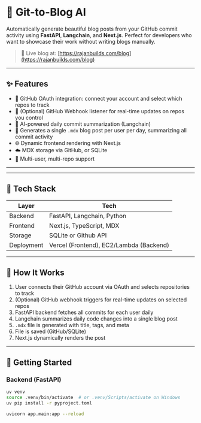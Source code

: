 # 🤖 Git-to-Blog AI

Automatically generate beautiful blog posts from your GitHub commit activity using **FastAPI**, **Langchain**, and **Next.js**. Perfect for developers who want to showcase their work without writing blogs manually.

> 🔗 Live blog at: [https://rajanbuilds.com/blog](https://rajanbuilds.com/blog)

---

## ✨ Features

- 🔑 GitHub OAuth integration: connect your account and select which repos to track
- 🔁 (Optional) GitHub Webhook listener for real-time updates on repos you control
- 🧠 AI-powered daily commit summarization (Langchain)
- 📝 Generates a single `.mdx` blog post per user per day, summarizing all commit activity
- 🌐 Dynamic frontend rendering with Next.js
- ☁️ MDX storage via GitHub, or SQLite
- 👥 Multi-user, multi-repo support

---

<!-- ## 📷 Demo -->
<!-- ![Demo](https://github.com/rajanshresth/git-to-blog/assets/demo.gif) -->

---

## 🧩 Tech Stack

| Layer      | Tech                                    |
| ---------- | --------------------------------------- |
| Backend    | FastAPI, Langchain, Python              |
| Frontend   | Next.js, TypeScript, MDX                |
| Storage    | SQLite or Github API                    |
| Deployment | Vercel (Frontend), EC2/Lambda (Backend) |

---

## 🚀 How It Works

1. User connects their GitHub account via OAuth and selects repositories to track
2. (Optional) GitHub webhook triggers for real-time updates on selected repos
3. FastAPI backend fetches all commits for each user daily
4. Langchain summarizes daily code changes into a single blog post
5. `.mdx` file is generated with title, tags, and meta
6. File is saved (GitHub/SQLite)
7. Next.js dynamically renders the post

---

## 🏁 Getting Started

### Backend (FastAPI)

```bash
uv venv
source .venv/bin/activate  # or .venv/Scripts/activate on Windows
uv pip install -r pyproject.toml

uvicorn app.main:app --reload
```
